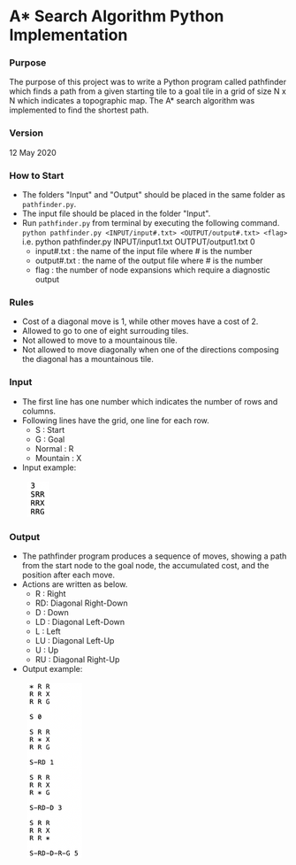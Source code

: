 # A* Search Algorithm Python Implementation
 
 
### Purpose
The purpose of this project was to write a Python program called pathfinder which finds a path from a given starting tile to a goal tile in a grid of size N x N which indicates a topographic map. The A* search algorithm was implemented to find the shortest path.


### Version 
12 May 2020 


### How to Start
* The folders "Input" and "Output" should be placed in the same folder as `pathfinder.py`.
* The input file should be placed in the folder "Input". 
* Run `pathfinder.py` from terminal by executing the following command.
<br/>`python pathfinder.py <INPUT/input#.txt> <OUTPUT/output#.txt> <flag>`
<br/>i.e. python pathfinder.py INPUT/input1.txt OUTPUT/output1.txt 0<br/>
  * input#.txt : the name of the input file where # is the number<br/>
  * output#.txt : the name of the output file where # is the number<br/>
  * flag : the number of node expansions which require a diagnostic output


### Rules
* Cost of a diagonal move is 1, while other moves have a cost of 2.
* Allowed to go to one of eight surrouding tiles.
* Not allowed to move to a mountainous tile.
* Not allowed to move diagonally when one of the directions composing the diagonal has a mountainous tile.

### Input
* The first line has one number which indicates the number of rows and columns. 
* Following lines have the grid, one line for each row.<br/>
  * S : Start
  * G : Goal
  * Normal : R
  * Mountain : X
* Input example:<br/>
<br/>&nbsp;&nbsp;<img src="images/input_example.png" width="40">

### Output
* The pathfinder program produces a sequence of moves, showing a path from the start node to the goal node, the accumulated cost, and the position after each move.
* Actions are written as below.
  * R : Right
  * RD: Diagonal Right-Down
  * D : Down
  * LD : Diagonal Left-Down
  * L : Left
  * LU : Diagonal Left-Up
  * U : Up
  * RU : Diagonal Right-Up
* Output example:<br>
<br/>&nbsp;&nbsp;<img src="images/output_example.png" width="100">
